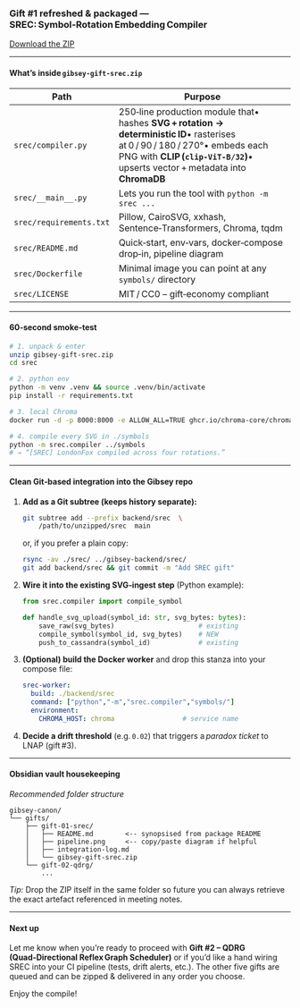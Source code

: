 ### Gift #1 refreshed & packaged — **SREC: Symbol‑Rotation Embedding Compiler**

[Download the ZIP](sandbox:/mnt/data/gibsey-gift-srec.zip)

---

#### What’s inside `gibsey-gift-srec.zip`

|Path|Purpose|
|---|---|
|`srec/compiler.py`|250‑line production module that• hashes **SVG + rotation → deterministic ID**• rasterises at 0 / 90 / 180 / 270°• embeds each PNG with **CLIP (`clip‑ViT‑B/32`)**• upserts vector + metadata into **ChromaDB**|
|`srec/__main__.py`|Lets you run the tool with `python -m srec ...`|
|`srec/requirements.txt`|Pillow, CairoSVG, xxhash, Sentence‑Transformers, Chroma, tqdm|
|`srec/README.md`|Quick‑start, env‑vars, docker‑compose drop‑in, pipeline diagram|
|`srec/Dockerfile`|Minimal image you can point at any `symbols/` directory|
|`srec/LICENSE`|MIT / CC0 – gift‑economy compliant|

---

#### 60‑second smoke‑test

```bash
# 1. unpack & enter
unzip gibsey-gift-srec.zip
cd srec

# 2. python env
python -m venv .venv && source .venv/bin/activate
pip install -r requirements.txt

# 3. local Chroma
docker run -d -p 8000:8000 -e ALLOW_ALL=TRUE ghcr.io/chroma-core/chroma:latest

# 4. compile every SVG in ./symbols
python -m srec.compiler ../symbols
# → “[SREC] LondonFox compiled across four rotations.”
```

---

#### Clean Git‑based integration into the Gibsey repo

1. **Add as a Git subtree (keeps history separate):**
    
    ```bash
    git subtree add --prefix backend/srec  \
        /path/to/unzipped/srec  main
    ```
    
    or, if you prefer a plain copy:
    
    ```bash
    rsync -av ./srec/ ../gibsey-backend/srec/
    git add backend/srec && git commit -m "Add SREC gift"
    ```
    
2. **Wire it into the existing SVG‑ingest step** (Python example):
    
    ```python
    from srec.compiler import compile_symbol
    
    def handle_svg_upload(symbol_id: str, svg_bytes: bytes):
        save_raw(svg_bytes)                     # existing
        compile_symbol(symbol_id, svg_bytes)    # NEW
        push_to_cassandra(symbol_id)            # existing
    ```
    
3. **(Optional) build the Docker worker** and drop this stanza into your compose file:
    
    ```yaml
    srec-worker:
      build: ./backend/srec
      command: ["python","-m","srec.compiler","symbols/"]
      environment:
        CHROMA_HOST: chroma                 # service name
    ```
    
4. **Decide a drift threshold** (e.g. `0.02`) that triggers a _paradox ticket_ to LNAP (gift #3).
    

---

#### Obsidian vault housekeeping

_Recommended folder structure_

```
gibsey-canon/
└── gifts/
    ├── gift-01-srec/
    │   ├── README.md        <-- synopsised from package README
    │   ├── pipeline.png     <-- copy/paste diagram if helpful
    │   ├── integration-log.md
    │   └── gibsey-gift-srec.zip
    └── gift-02-qdrg/
        ...
```

_Tip:_ Drop the ZIP itself in the same folder so future you can always retrieve the exact artefact referenced in meeting notes.

---

#### Next up

Let me know when you’re ready to proceed with **Gift #2 – QDRG (Quad‑Directional Reflex Graph Scheduler)** or if you’d like a hand wiring SREC into your CI pipeline (tests, drift alerts, etc.). The other five gifts are queued and can be zipped & delivered in any order you choose.

Enjoy the compile!
